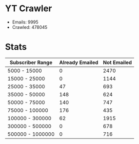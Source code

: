 # YT Crawler
- Emails: 9995
- Crawled: 478045

# Stats
| Subscriber Range  | Already Emailed | Not Emailed |
|-------|-------|-------|
| 5000 - 15000 | 0 | 2470 |
| 15000 - 25000 | 0 | 1144 |
| 25000 - 35000 | 47 | 693 |
| 35000 - 50000 | 148 | 624 |
| 50000 - 75000 | 140 | 747 |
| 75000 - 100000 | 176 | 435 |
| 100000 - 300000 | 62 | 1915 |
| 300000 - 500000 | 0 | 678 |
| 500000 - 1000000 | 0 | 716 |

